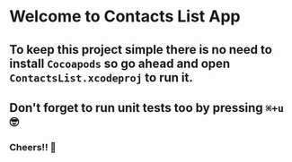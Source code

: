 # Welcome to Contacts List App

## To keep this project simple there is no need to install `Cocoapods` so go ahead and open `ContactsList.xcodeproj` to run it.

## Don't forget to run unit tests too by pressing `⌘+u` 🤓

### Cheers!! 🍻
